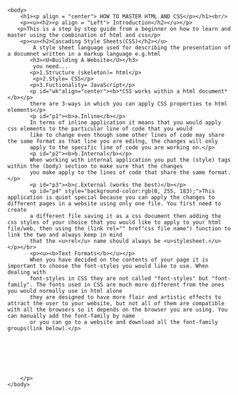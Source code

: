 
<html>
    <head>
        <title>
            LEARNING THE COMBINATION OF HTML AND CSS
        </title>
        <link rel="stylesheet" href="styles.css">
        <link href="https://fonts.googleapis.com/css2?family=Press+Start+2P&display=swap" rel="stylesheet">
    </head>

    <body>
        <h1><p align = "center"> HOW TO MASTER HTML AND CSS</p></h1><br/>
        <p><u><h2><p align = "Left"> Introduction</h2></u></p>
       <p>This is a step by step guide from a beginner on how to learn and master using the combination of html and css</p>
        <p><u><h2>Cascading Style Sheets(CSS)</h2></u>
            A style sheet language used for describing the presentation of a documnet written in a markup language e.g.html
           <h3><U>Building A Website</U></h3> 
            you need...
           <p>1.Structure (skeleton)= html</p>
            <p>2.Style= CSS</p>
           <p>3.Fuctionality= JavaScript</p> 
           <p id="wk"align="center"><b>*CSS works within a html document*</b></p>
           there are 3-ways in which you can apply CSS properties to html elements</p>
           <p id="p1"><b>a.Inline</b></p>
           In terms of inline application it means that you would apply css elements to the particular line of code that you would 
           like to change even though some other lines of code may share the same format as that line you are editng, the changes will only 
           apply to the specific line of code you are working on.</p>
           <p id="p2"><b>b.Internal</b></p>
           When working with internal application you put the (style) tags within the (body) section to make sure that the changes
           you make apply to the lines of code that share the same format.</p>
           <p id="p3"><b>c.External (works the best)</b></p>
           <p id="p4" style="background-color:rgb(0, 255, 183);">This application is quiet special because you can apply the changes to different pages in a website using only one file. You first need to create
           a different file saving it as a css document then adding the css styles of your choice that you would like to apply to your html file/web, then using the (link rel="" href"css file name") function to link the two and always keep in mind 
           that the <u>rel</u> name should always be <u>stylesheet.</u></p></br>
           <p><u><b>Text Formats</b></u></p>
           When you have decided on the contents of your page it is important to choose the font-styles you would like to use. When dealing with 
           font-styles in CSS they are not called "font-styles" but "font-family". The fonts used in CSS are much more different from the ones you would normally use in html alone
           they are designed to have more flair and artistic effects to attract the user to your website, but not all of them are compatible with all the browsers so it depends on the browser you are using. You can manually add the font-family by name
           or you can go to a website and download all the font-family groups(link below).</p>
           


        



        </p>           
    </body>
</html>
